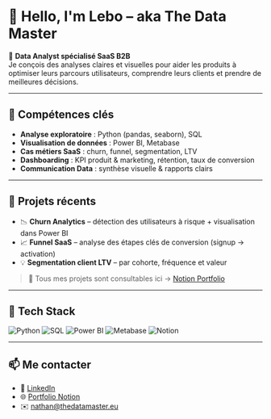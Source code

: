 # 👋 Hello, I'm Lebo – aka **The Data Master**

🎯 **Data Analyst spécialisé SaaS B2B**  
Je conçois des analyses claires et visuelles pour aider les produits à optimiser leurs parcours utilisateurs, comprendre leurs clients et prendre de meilleures décisions.

---

## 🚀 Compétences clés

- **Analyse exploratoire** : Python (pandas, seaborn), SQL
- **Visualisation de données** : Power BI, Metabase
- **Cas métiers SaaS** : churn, funnel, segmentation, LTV
- **Dashboarding** : KPI produit & marketing, rétention, taux de conversion
- **Communication Data** : synthèse visuelle & rapports clairs

---

## 📁 Projets récents

- 📉 **Churn Analytics** – détection des utilisateurs à risque + visualisation dans Power BI
- 📈 **Funnel SaaS** – analyse des étapes clés de conversion (signup → activation)
- 💡 **Segmentation client LTV** – par cohorte, fréquence et valeur

> 💼 Tous mes projets sont consultables ici → [Notion Portfolio](https://...)

---

## 🧰 Tech Stack

![Python](https://img.shields.io/badge/Python-3670A0?style=for-the-badge&logo=python&logoColor=white)
![SQL](https://img.shields.io/badge/SQL-316192?style=for-the-badge&logo=postgresql&logoColor=white)
![Power BI](https://img.shields.io/badge/PowerBI-F2C811?style=for-the-badge&logo=powerbi&logoColor=black)
![Metabase](https://img.shields.io/badge/Metabase-509EE3?style=for-the-badge&logo=metabase&logoColor=white)
![Notion](https://img.shields.io/badge/Notion-000000?style=for-the-badge&logo=notion&logoColor=white)

---

## 📫 Me contacter

- 🔗 [LinkedIn](https://www.linkedin.com/in/lebo-rohi-nathan-itoua-lebo-8431b0255)  
- 🌐 [Portfolio Notion](https://emerald-whimsey-73a.notion.site/The-Data-Master-2241e39968b88053932dfa047567e753)   
- ✉️ nathan@thedatamaster.eu


